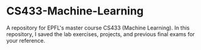 # CS433-Machine-Learning

A repository for EPFL's master course CS433 (Machine Learning).
In this repository, I saved the lab exercises, projects, and previous final exams for your reference.

